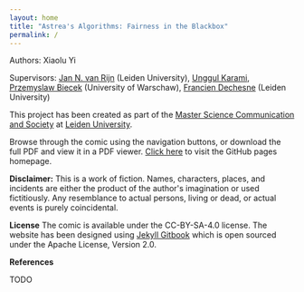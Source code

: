 ```yaml
---
layout: home
title: "Astrea's Algorithms: Fairness in the Blackbox"
permalink: /
---
```


Authors: Xiaolu Yi


Supervisors: [Jan N. van Rijn](https://www.universiteitleiden.nl/en/staffmembers/jan-van-rijn) (Leiden University), [Unggul Karami](https://www.universiteitleiden.nl/en/staffmembers/unggul-karami), [Przemyslaw Biecek](https://pbiecek.github.io/) (University of Warschaw), [Francien Dechesne](https://www.universiteitleiden.nl/en/staffmembers/francien-dechesne) (Leiden University)

This project has been created as part of the [Master Science Communication and Society](https://www.scs.leidenuniv.nl/) at [Leiden University](https://www.universiteitleiden.nl/). 

Browse through the comic using the navigation buttons, or download the full PDF and view it in a PDF viewer. [Click here](https://ada-research.github.io/ComicFairnessBlackbox/) to visit the GitHub pages  homepage.

**Disclaimer:**
This is a work of fiction. Names, characters, places, and incidents are either the product of the author's imagination or used fictitiously. Any resemblance to actual persons, living or dead, or actual events is purely coincidental.

**License**
The comic is available under the CC-BY-SA-4.0 license. The website has been designed using [Jekyll Gitbook](https://github.com/sighingnow/jekyll-gitbook) which is open sourced under the Apache License, Version 2.0.

**References**

TODO
